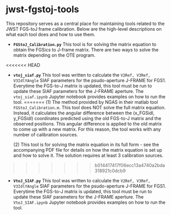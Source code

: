 # jwst-fgstoj-tools
This repository serves as a central place for maintaining tools related to the JWST FGS-toJ frame calibration. Below are the high-level descriptions on what each tool does and how to use them.

- **`FGStoJ_Calibration.py`**
This tool is for solving the matrix equation to obtain the FGSics to J-frame matrix. There are two ways to solve the matrix depending on the OTE program.

<<<<<<< HEAD
- **`vtoj_siaf.py`**
This tool was written to calculate the `V2Ref, V3Ref, V3IdlYAngle` SIAF parameters for the psudo-aperture J-FRAME for FGS1. Everytime the FGS-to-J matrix is updated, this tool must be run to update these SIAF parameters for the J-FRAME aperture. The `vtoj_siaf.ipynb` Jupyter notebook provides examples on how to run the tool.
=======
    (1) The method provided by NGAS in their matlab tool `FGStoJ_Calibration.m`. This tool does NOT solve the full matrix equation. Instead, it calculates the angular difference between the (x_FGSidl, y_FGSidl) coordinates predicted using the old FGS-to-J matrix and the observed positions. This angular difference is applied to the old matrix to come up with a new matrix. For this reason, the tool works with any number of calibration sources.
    
    (2) This tool is for solving the matrix equation in its full form - see the accompanying PDF file for details on how the matrix equation is set up and how to solve it. The solution requires at least 3 calibration sources.
>>>>>>> b014417417f06ecc13a4740a2bda318921c0dcb9

- **`VtoJ_SIAF.py`**
This tool was written to calculate the `V2Ref, V3Ref, V3IdlYAngle` SIAF parameters for the psudo-aperture J-FRAME for FGS1. Everytime the FGS-to-J matrix is updated, this tool must be run to update these SIAF parameters for the J-FRAME aperture. The `VtoJ_SIAF.ipynb` Jupyter notebook provides examples on how to run the tool. 
